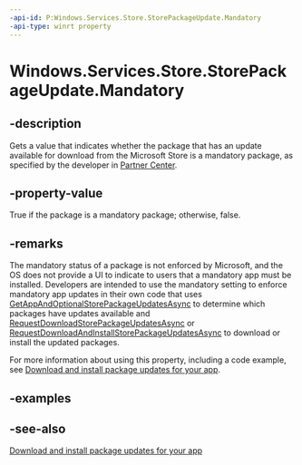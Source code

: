 ```yaml
---
-api-id: P:Windows.Services.Store.StorePackageUpdate.Mandatory
-api-type: winrt property
---
```


<!-- Property syntax
public bool Mandatory { get; }
-->

# Windows.Services.Store.StorePackageUpdate.Mandatory

## -description
Gets a value that indicates whether the package that has an update available for download from the Microsoft Store is a mandatory package, as specified by the developer in [Partner Center](https://partner.microsoft.com/dashboard).

## -property-value
True if the package is a mandatory package; otherwise, false.

## -remarks
The mandatory status of a package is not enforced by Microsoft, and the OS does not provide a UI to indicate to users that a mandatory app must be installed. Developers are intended to use the mandatory setting to enforce mandatory app updates in their own code that uses [GetAppAndOptionalStorePackageUpdatesAsync](storecontext_getappandoptionalstorepackageupdatesasync_399599716.md) to determine which packages have updates available and [RequestDownloadStorePackageUpdatesAsync](storecontext_requestdownloadstorepackageupdatesasync_889669938.md) or [RequestDownloadAndInstallStorePackageUpdatesAsync](storecontext_requestdownloadandinstallstorepackageupdatesasync_1750789617.md) to download or install the updated packages.

For more information about using this property, including a code example, see [Download and install package updates for your app](https://msdn.microsoft.com/windows/uwp/packaging/self-install-package-updates).

## -examples

## -see-also
[Download and install package updates for your app](https://msdn.microsoft.com/windows/uwp/packaging/self-install-package-updates)